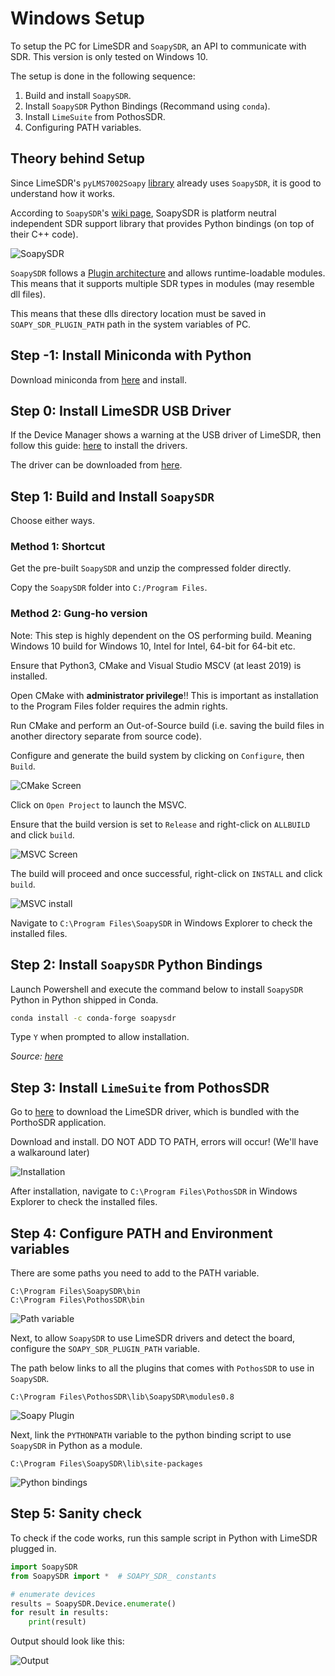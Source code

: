 # Windows Setup

To setup the PC for LimeSDR and `SoapySDR`, an API to communicate with SDR. This version is only tested on Windows 10.

The setup is done in the following sequence:

1. Build and install `SoapySDR`.
2. Install `SoapySDR` Python Bindings (Recommand using `conda`).
3. Install `LimeSuite` from PothosSDR.
4. Configuring PATH variables.

## Theory behind Setup

Since LimeSDR's `pyLMS7002Soapy` [library](https://github.com/myriadrf/pyLMS7002Soapy) already uses `SoapySDR`, it is good to understand how it works.

According to `SoapySDR`'s [wiki page](https://github.com/pothosware/SoapySDR/wiki), SoapySDR is platform neutral independent SDR support library that provides Python bindings (on top of their C++ code).

![SoapySDR](https://raw.githubusercontent.com/wiki/pothosware/SoapySDR/images/soapy_sdr_info.png)

`SoapySDR` follows a [Plugin architecture](https://github.com/pothosware/SoapySDR/wiki#id6) and allows runtime-loadable modules. This means that it supports multiple SDR types in modules (may resemble dll files).

This means that these dlls directory location must be saved in `SOAPY_SDR_PLUGIN_PATH` path in the system variables of PC.

## Step -1: Install Miniconda with Python

Download miniconda from [here](https://docs.conda.io/en/latest/miniconda.html) and install.

## Step 0: Install LimeSDR USB Driver

If the Device Manager shows a warning at the USB driver of LimeSDR, then follow this guide: [here](https://wiki.myriadrf.org/LimeSDR-Mini_driver_installation) to install the drivers.

The driver can be downloaded from [here](https://www.ftdichip.com/Drivers/D3XX.html).

## Step 1: Build and Install `SoapySDR`

Choose either ways.

### Method 1: Shortcut

Get the pre-built `SoapySDR` and unzip the compressed folder directly.

Copy the `SoapySDR` folder into `C:/Program Files`.

### Method 2: Gung-ho version

Note: This step is highly dependent on the OS performing build. Meaning Windows 10 build for Windows 10, Intel for Intel, 64-bit for 64-bit etc.

Ensure that Python3, CMake and Visual Studio MSCV (at least 2019) is installed.

Open CMake with __administrator privilege__!! This is important as installation to the Program Files folder requires the admin rights.

Run CMake and perform an Out-of-Source build (i.e. saving the build files in another directory separate from source code).

Configure and generate the build system by clicking on `Configure`, then `Build`.

![CMake Screen](img/cmake_screen.png)

Click on `Open Project` to launch the MSVC.

Ensure that the build version is set to `Release` and right-click on `ALLBUILD` and click `build`.

![MSVC Screen](img/msvc_build.png)

The build will proceed and once successful, right-click on `INSTALL` and click `build`.

![MSVC install](img/msvc_install.png)

Navigate to `C:\Program Files\SoapySDR` in Windows Explorer to check the installed files.

## Step 2: Install `SoapySDR` Python Bindings

Launch Powershell and execute the command below to install `SoapySDR` Python in Python shipped in Conda.

```bash
conda install -c conda-forge soapysdr
```

Type `Y` when prompted to allow installation.

_Source: [here](https://anaconda.org/conda-forge/soapysdr)_

## Step 3: Install `LimeSuite` from PothosSDR

Go to [here](http://wiki.myriadrf.org/Lime_Suite) to download the LimeSDR driver, which is bundled with the PorthoSDR application.

Download and install. DO NOT ADD TO PATH, errors will occur! (We'll have a walkaround later)

![Installation](img/porthosware.png)

After installation, navigate to `C:\Program Files\PothosSDR` in Windows Explorer to check the installed files.

## Step 4: Configure PATH and Environment variables

There are some paths you need to add to the PATH variable.

```windows
C:\Program Files\SoapySDR\bin
C:\Program Files\PothosSDR\bin
```

![Path variable](img/pathvariable.png)

Next, to allow `SoapySDR` to use LimeSDR drivers and detect the board, configure the `SOAPY_SDR_PLUGIN_PATH` variable.

The path below links to all the plugins that comes with `PothosSDR` to use in `SoapySDR`.

```windows
C:\Program Files\PothosSDR\lib\SoapySDR\modules0.8
```

![Soapy Plugin](img/soapy_plugin.png)

Next, link the `PYTHONPATH` variable to the python binding script to use `SoapySDR` in Python as a module.

```windows
C:\Program Files\SoapySDR\lib\site-packages
```

![Python bindings](img/pythonpath.png)

## Step 5: Sanity check

To check if the code works, run this sample script in Python with LimeSDR plugged in.

```python
import SoapySDR
from SoapySDR import *  # SOAPY_SDR_ constants

# enumerate devices
results = SoapySDR.Device.enumerate()
for result in results:
    print(result)
```

Output should look like this:

![Output](img/output.png)

